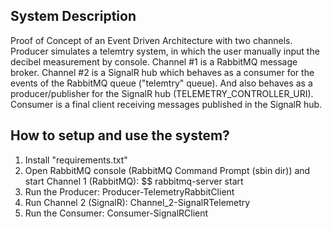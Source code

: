 ## System Description
Proof of Concept of an Event Driven Architecture with two channels.
Producer simulates a telemtry system, in which the user manually input the decibel measurement by console.
Channel #1 is a RabbitMQ message broker.
Channel #2 is a SignalR hub which behaves as a consumer for the events of the RabbitMQ queue ("telemtry" queue). And also behaves as a producer/publisher for the SignalR hub (TELEMETRY_CONTROLLER_URI).
Consumer is a final client receiving messages published in the SignalR hub.

## How to setup and use the system?
1. Install "requirements.txt"
2. Open RabbitMQ console (RabbitMQ Command Prompt (sbin dir)) and start Channel 1 (RabbitMQ): $$ rabbitmq-server start
4. Run the Producer: Producer-TelemetryRabbitClient
5. Run Channel 2 (SignalR): Channel_2-SignalRTelemetry
6. Run the Consumer: Consumer-SignalRClient